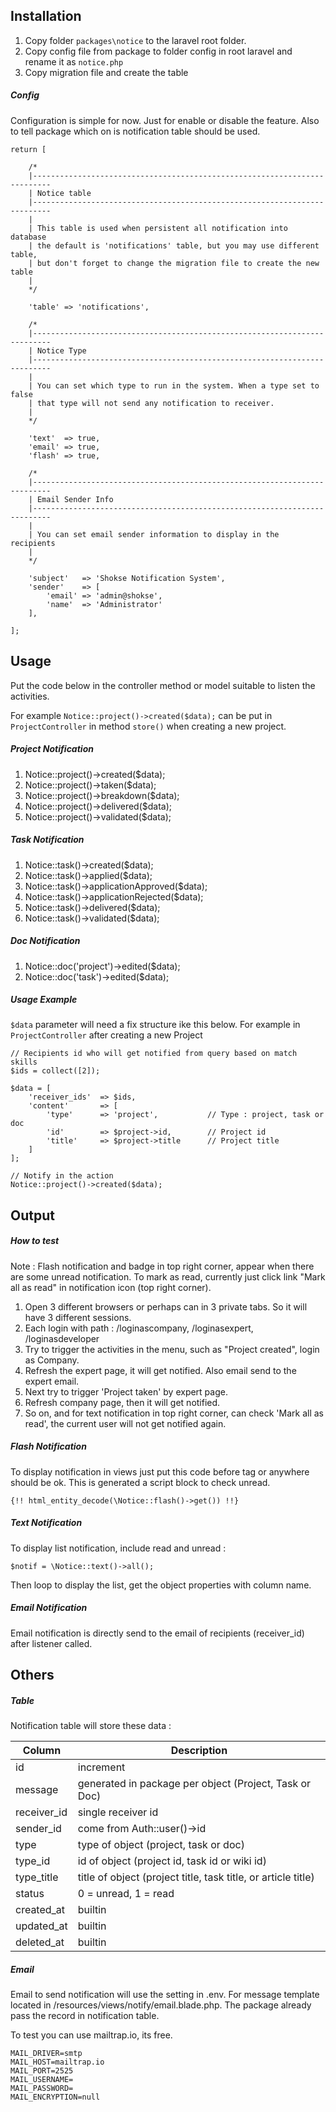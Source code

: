 ## Installation

1. Copy folder `packages\notice` to the laravel root folder.
2. Copy config file from package to folder config in root laravel and rename it as `notice.php` 
3. Copy migration file and create the table

##### Config

Configuration is simple for now. Just for enable or disable the feature. Also to tell package which on is notification table should be used.

```
return [

    /*
    |--------------------------------------------------------------------------
    | Notice table
    |--------------------------------------------------------------------------
    |
    | This table is used when persistent all notification into database
    | the default is 'notifications' table, but you may use different table,
    | but don't forget to change the migration file to create the new table
    |
    */

    'table' => 'notifications',

    /*
    |--------------------------------------------------------------------------
    | Notice Type
    |--------------------------------------------------------------------------
    |
    | You can set which type to run in the system. When a type set to false
    | that type will not send any notification to receiver.
    |
    */

    'text'  => true,
    'email' => true,
    'flash' => true,

    /*
    |--------------------------------------------------------------------------
    | Email Sender Info
    |--------------------------------------------------------------------------
    |
    | You can set email sender information to display in the recipients
    |
    */

    'subject'   => 'Shokse Notification System',
    'sender'    => [
        'email' => 'admin@shokse',
        'name'  => 'Administrator'
    ],

];
```

## Usage

Put the code below in the controller method or model suitable to listen the activities.

For example `Notice::project()->created($data);` can be put in `ProjectController` in method `store()` when creating a new project.

##### Project Notification

1. Notice::project()->created($data);
2. Notice::project()->taken($data);
3. Notice::project()->breakdown($data);
4. Notice::project()->delivered($data);
5. Notice::project()->validated($data);

##### Task Notification

1. Notice::task()->created($data);
2. Notice::task()->applied($data);
3. Notice::task()->applicationApproved($data);
4. Notice::task()->applicationRejected($data);
5. Notice::task()->delivered($data);
6. Notice::task()->validated($data);

##### Doc Notification

1. Notice::doc('project')->edited($data);
2. Notice::doc('task')->edited($data);

##### Usage Example

`$data` parameter will need a fix structure ike this below. For example in `ProjectController` after creating a new Project

```
// Recipients id who will get notified from query based on match skills
$ids = collect([2]); 

$data = [
    'receiver_ids'  => $ids,	
    'content'       => [
        'type'      => 'project',			// Type : project, task or doc
        'id'        => $project->id, 		// Project id 
        'title'     => $project->title		// Project title
    ]
];

// Notify in the action
Notice::project()->created($data);
```

## Output

##### How to test

Note : Flash notification and badge in top right corner, appear when there are some unread notification. To mark as read, currently just click link "Mark all as read" in notification icon (top right corner).

1. Open 3 different browsers or perhaps can in 3 private tabs. So it will have 3 different sessions.
2. Each login with path : /loginascompany, /loginasexpert, /loginasdeveloper
3. Try to trigger the activities in the menu, such as "Project created", login as Company.
4. Refresh the expert page, it will get notified. Also email send to the expert email.
5. Next try to trigger 'Project taken' by expert page.
6. Refresh company page, then it will get notified.
7. So on, and for text notification in top right corner, can check 'Mark all as read', the current user will not get notified again.

##### Flash Notification
To display notification in views just put this code before </body> tag or anywhere should be ok. This is generated a script block to check unread.

```
{!! html_entity_decode(\Notice::flash()->get()) !!}
```

##### Text Notification

To display list notification, include read and unread : 

```
$notif = \Notice::text()->all();
```

Then loop to display the list, get the object properties with column name.


##### Email Notification

Email notification is directly send to the email of recipients (receiver_id) after listener called.

## Others

##### Table

Notification table will store these data :

| Column      | Description                                                   |
|-------------|---------------------------------------------------------------|
| id          | increment                                                     |
| message     | generated in package per object (Project, Task or Doc)        |
| receiver_id | single receiver id                                            |
| sender_id   | come from Auth::user()->id                                    |
| type        | type of object (project, task or doc)                         |
| type_id     | id of object (project id, task id or wiki id)                 |
| type_title  | title of object (project title, task title, or article title) |
| status      | 0 = unread, 1 = read                                          |
| created_at  | builtin                                                       |
| updated_at  | builtin                                                       |
| deleted_at  | builtin                                                       |

##### Email

Email to send notification will use the setting in .env. For message template located in /resources/views/notify/email.blade.php. The package already pass the record in notification table.

To test you can use mailtrap.io, its free.

```
MAIL_DRIVER=smtp
MAIL_HOST=mailtrap.io
MAIL_PORT=2525
MAIL_USERNAME=
MAIL_PASSWORD=
MAIL_ENCRYPTION=null
```
